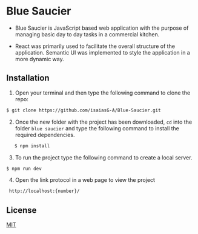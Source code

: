 # Blue Saucier

* Blue Saucier is JavaScript based web application with the purpose of managing basic day to day tasks in a commercial kitchen.

* React was primarily used to facilitate the overall structure of the application. Semantic UI was implemented to style the application in a more dynamic way.

## Installation

1. Open your terminal and then type the following command to clone the repo: 

```bash
$ git clone https://github.com/isaiasG-A/Blue-Saucier.git 
```
2. Once the new folder with the project has been downloaded, `cd` into the folder `blue saucier` and type the following command to install the required dependencies.
```bash 
   $ npm install
``` 
3.  To run the project type the following command to create a local server.
``` bash 
$ npm run dev
```
4. Open the link protocol in a web page to view the project
```bash
 http://localhost:{number}/
```
## License

[MIT](https://choosealicense.com/licenses/mit/)
